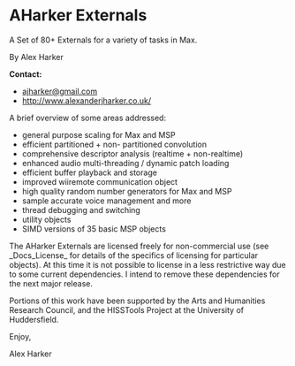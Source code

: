 AHarker Externals
=================

A Set of 80+ Externals for a variety of tasks in Max.

By Alex Harker

**Contact:**

* ajharker@gmail.com 
* http://www.alexanderjharker.co.uk/
			
A brief overview of some areas addressed:


* general purpose scaling for Max and MSP
* efficient partitioned + non- partitioned convolution
* comprehensive descriptor analysis (realtime + non-realtime)
* enhanced audio multi-threading / dynamic patch loading
* efficient buffer playback and storage
* improved wiiremote communication object
* high quality random number generators for Max and MSP
* sample accurate voice management and more
* thread debugging and switching
* utility objects
* SIMD versions of 35 basic MSP objects

The AHarker Externals are licensed freely for non-commercial use (see \_Docs\_License\_ for details of the specifics of licensing for particular objects). At this time it is not possible to license in a less restrictive way due to some current dependencies. I intend to remove these dependencies for the next major release.

Portions of this work have been supported by the Arts and Humanities Research Council, and the HISSTools Project at the University of Huddersfield.

Enjoy,

Alex Harker

